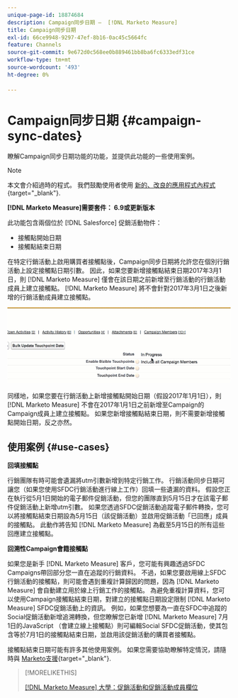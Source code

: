 ```yaml
---
unique-page-id: 18874684
description: Campaign同步日期 —  [!DNL Marketo Measure]
title: Campaign同步日期
exl-id: 66ce9948-9297-47ef-8b16-0ac45c5664fc
feature: Channels
source-git-commit: 9e672d0c568ee0b889461bb8ba6fc6333edf31ce
workflow-type: tm+mt
source-wordcount: '493'
ht-degree: 0%

---
```


# Campaign同步日期 {#campaign-sync-dates}

瞭解Campaign同步日期功能的功能，並提供此功能的一些使用案例。

>[!NOTE]
>
>本文會介紹過時的程式。 我們鼓勵使用者使用 [新的、改良的應用程式內程式](/help/channel-tracking-and-setup/offline-channels/custom-campaign-sync.md){target="_blank"}.

**[!DNL Marketo Measure]需要套件： 6.9或更新版本**

此功能包含兩個位於 [!DNL Salesforce] 促銷活動物件：

* 接觸點開始日期
* 接觸點結束日期

在特定行銷活動上啟用購買者接觸點後，Campaign同步日期將允許您在個別行銷活動上設定接觸點日期引數。 因此，如果您要新增接觸點結束日期2017年3月1日，則 [!DNL Marketo Measure] 僅會在該日期之前新增至行銷活動的行銷活動成員上建立接觸點。 [!DNL Marketo Measure] 將不會針對2017年3月1日之後新增的行銷活動成員建立接觸點。

![](assets/1.gif)

同樣地，如果您要在行銷活動上新增接觸點開始日期（假設2017年1月1日），則 [!DNL Marketo Measure] 不會在2017年1月1日之前新增至Campaign的Campaign成員上建立接觸點。 如果您新增接觸點結束日期，則不需要新增接觸點開始日期，反之亦然。

## 使用案例 {#use-cases}

**回填接觸點**

行銷團隊有時可能會遺漏將utm引數新增到特定行銷工作。 行銷活動同步日期可讓您（如果您使用SFDC行銷活動進行線上工作）回填一些遺漏的資料。 假設您正在執行從5月1日開始的電子郵件促銷活動，但您的團隊直到5月15日才在該電子郵件促銷活動上新增utm引數。 如果您透過SFDC促銷活動追蹤電子郵件轉換，您可以將接觸點結束日期設為5月15日（該促銷活動）並啟用促銷活動「已回應」成員的接觸點。 此動作將告知 [!DNL Marketo Measure] 為截至5月15日的所有這些回應建立接觸點。

**回溯性Campaign會籍接觸點**

如果您是新手 [!DNL Marketo Measure] 客戶，您可能有興趣透過SFDC Campaigns帶回部分您一直在追蹤的行銷資料。 不過，如果您要啟用線上SFDC行銷活動的接觸點，則可能會遇到重複計算歸因的問題，因為 [!DNL Marketo Measure] 會自動建立用於線上行銷工作的接觸點。 為避免重複計算資料，您可以使用Campaign接觸點結束日期，對建立的接觸點日期設定限制 [!DNL Marketo Measure] SFDC促銷活動上的資訊。 例如，如果您想要為一直在SFDC中追蹤的Social促銷活動新增追溯轉換，但您瞭解您已新增 [!DNL Marketo Measure] 7月1日的JavaScript （會建立線上接觸點）則可編輯Social SFDC促銷活動，使其包含等於7月1日的接觸點結束日期，並啟用該促銷活動的購買者接觸點。

接觸點結束日期可能有許多其他使用案例。 如果您需要協助瞭解特定情況，請隨時與 [Marketo支援](https://nation.marketo.com/t5/support/ct-p/Support){target="_blank"}.

>[!MORELIKETHIS]
>
>[[!DNL Marketo Measure] 大學：促銷活動和促銷活動成員欄位](https://learn.bizible.com/2-bizible-customization/137720https://universityonline.marketo.com/courses/bizible-fundamentals-channel-management/#/page/5c63007334d9f0367662b758)

